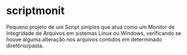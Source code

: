 # scriptmonit
Pequeno projeto de um Script simples que atua como um Monitor de Integridade de Arquivos em sistemas Linux ou Windows, verificando se houve alguma alteração nos arquivos contidos em determinado diretório/pasta. 
